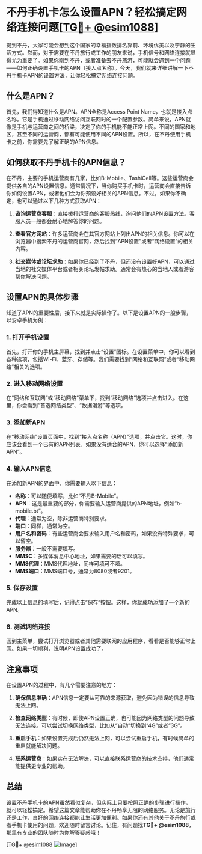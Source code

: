 # 不丹手机卡怎么设置APN？轻松搞定网络连接问题[[TG💪+ @esim1088](https://t.me/s/esim1088)]

提到不丹，大家可能会想到这个国家的幸福指数排名靠前、环境优美以及宁静的生活方式。然而，对于需要在不丹旅行或工作的朋友来说，手机信号和网络连接就显得尤为重要了。如果你刚到不丹，或者准备去不丹旅游，可能就会遇到一个问题——如何正确设置手机卡的APN（接入点名称）。今天，我们就来详细讲解一下不丹手机卡APN的设置方法，让你轻松搞定网络连接问题。

## 什么是APN？

首先，我们得知道什么是APN。APN全称是Access Point Name，也就是接入点名称。它是手机通过移动网络访问互联网时的一个配置参数。简单来说，APN就像是手机与运营商之间的桥梁，决定了你的手机能不能正常上网。不同的国家和地区，甚至不同的运营商，都有可能使用不同的APN设置。所以，在不丹使用手机卡之前，你需要先了解正确的APN信息。

## 如何获取不丹手机卡的APN信息？

在不丹，主要的手机运营商有几家，比如B-Mobile、TashiCell等。这些运营商会提供各自的APN设置信息。通常情况下，当你购买手机卡时，运营商会直接告诉你如何设置APN，或者他们会为你预设好相关的APN信息。不过，如果你不确定，也可以通过以下几种方式获取APN：

1. **咨询运营商客服**：直接拨打运营商的客服热线，询问他们的APN设置方法。客服人员一般都会耐心地解答你的问题。
   
2. **查看官方网站**：许多运营商会在其官方网站上列出APN的相关信息。你可以在浏览器中搜索不丹的运营商官网，然后找到“APN设置”或者“网络设置”的相关内容。

3. **社交媒体或论坛求助**：如果你已经到了不丹，但还没有设置好APN，可以通过当地的社交媒体平台或者相关论坛发帖求助。通常会有热心的当地人或者游客帮你解决问题。

## 设置APN的具体步骤

知道了APN的重要性后，接下来就是实际操作了。以下是设置APN的一般步骤，以安卓手机为例：

### 1. 打开手机设置

首先，打开你的手机主屏幕，找到并点击“设置”图标。在设置菜单中，你可以看到各种选项，包括Wi-Fi、蓝牙、存储等。我们需要找到“网络和互联网”或者“移动网络”相关的选项。

### 2. 进入移动网络设置

在“网络和互联网”或“移动网络”菜单下，找到“移动网络”选项并点击进入。在这里，你会看到“首选网络类型”、“数据漫游”等选项。

### 3. 添加新APN

在“移动网络”设置页面中，找到“接入点名称（APN）”选项，并点击它。这时，你应该会看到一个已有的APN列表。如果没有适合的APN，你可以选择“添加新APN”。

### 4. 输入APN信息

在添加新APN的界面中，你需要输入以下信息：
- **名称**：可以随便填写，比如“不丹B-Mobile”。
- **APN**：这是最重要的部分，你需要输入运营商提供的APN地址，例如“b-mobile.bt”。
- **代理**：通常为空，除非运营商特别要求。
- **端口**：同样，通常为空。
- **用户名和密码**：有些运营商会要求输入用户名和密码，如果没有特殊要求，可以留空。
- **服务器**：一般不需要填写。
- **MMSC**：多媒体消息中心地址，如果需要的话可以填写。
- **MMS代理**：MMS代理地址，同样可填可不填。
- **MMS端口**：MMS端口号，通常为8080或者9201。

### 5. 保存设置

完成以上信息的填写后，记得点击“保存”按钮。这样，你就成功添加了一个新的APN。

### 6. 测试网络连接

回到主菜单，尝试打开浏览器或者其他需要联网的应用程序，看看是否能够正常上网。如果一切顺利，说明APN设置成功了。

## 注意事项

在设置APN的过程中，有几个需要注意的地方：

1. **确保信息准确**：APN信息一定要从可靠的来源获取，避免因为错误的信息导致无法上网。

2. **检查网络类型**：有时候，即使APN设置正确，也可能因为网络类型的问题导致无法连接。可以尝试切换网络类型，比如从“自动”切换到“4G”或者“3G”。

3. **重启手机**：如果设置完成后仍然无法上网，可以尝试重启手机，有时候简单的重启就能解决问题。

4. **联系运营商**：如果实在无法解决，可以直接联系运营商的技术支持，他们通常能提供更专业的帮助。

## 总结

设置不丹手机卡的APN虽然看似复杂，但实际上只要按照正确的步骤进行操作，就可以轻松搞定。希望这篇文章能帮助你在不丹畅享无阻的网络服务。无论是旅行还是工作，良好的网络连接都能让生活更加便利。如果你还有其他关于不丹旅行或者手机卡使用的问题，欢迎随时留言讨论。记住，有问题找**TG💪+ @esim1088**，那里有专业的团队随时为你解答疑惑哦！

[[TG💪+ @esim1088](https://t.me/s/esim1088) ![Image](https://i.postimg.cc/4NQfJmqS/Snipaste-2025-05-13-00-14-12.png)]
